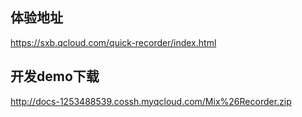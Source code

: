 ## 体验地址 ##
https://sxb.qcloud.com/quick-recorder/index.html
## 开发demo下载 ##
http://docs-1253488539.cossh.myqcloud.com/Mix%26Recorder.zip